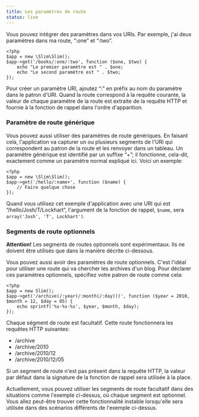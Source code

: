 ```yaml
---
title: Les paramètres de route
status: live
---
```


Vous pouvez intégrer des paramètres dans vos URIs. Par exemple, j'ai deux paramètres dans ma route, “:one” et “:two”.

    <?php
    $app = new \Slim\Slim();
    $app->get('/books/:one/:two', function ($one, $two) {
        echo "Le premier paramètre est " . $one;
        echo "Le second paramètre est " . $two;
    });

Pour créer un paramètre URI, ajoutez “:” en préfix au nom du paramètre dans le patron d'URI. Quand la route correspond à la requête courante, la valeur de chaque paramètre de la route est extraite de la requête HTTP et fournie à la fonction de rappel dans l'ordre d'apparition.

### Paramètre de route générique

Vous pouvez aussi utiliser des paramètres de route génériques. En faisant cela, l'application va capturer un ou plusieurs segments de l'URI qui correspondent au patron de la route et les renvoyer dans un tableau.
Un paramètre générique est identifié par un suffixe “+”; il fonctionne, cela-dit, exactement comme un paramètre normal expliqué ici. Voici un exemple:

    <?php
    $app = new \Slim\Slim();
    $app->get('/hello/:name+', function ($name) {
        // Faire quelque chose
    });

Quand vous utilisez cet exemple d'application avec une URI qui est “/hello/Josh/T/Lockhart”, l'argument de la fonction de rappel, `$name`, sera `array('Josh', 'T', Lockhart')`.

### Segments de route optionnels

<div class="alert alert-warning">
    <strong>Attention!</strong> Les segments de routes optionnels sont expérimentaux. Ils ne doivent être utilisés que dans la manière décrite ci-dessous.
</div>

Vous pouvez aussi avoir des paramètres de route optionnels. C'est l'idéal pour utiliser une route qui va chercher les archives d'un blog. Pour déclarer ces paramètres optionnels, spécifiez votre patron de route comme cela:

    <?php
    $app = new Slim();
    $app->get('/archive(/:year(/:month(/:day)))', function ($year = 2010, $month = 12, $day = 05) {
        echo sprintf('%s-%s-%s', $year, $month, $day);
    });

Chaque ségment de route est facultatif. Cette route fonctionnera les requêtes HTTP suivantes: 

* /archive
* /archive/2010
* /archive/2010/12
* /archive/2010/12/05

Si un segment de route n'est pas présent dans la requête HTTP, la valeur par défaut dans la signature de la fonction de rappel sera utilisée à la place.

Actuellement, vous pouvez utiliser les segments de route facultatif dans des situations comme l'exemple ci-dessus, où chaque segment est optionnel. Vous allez peut-être trouver cette fonctionnalité instable lorsqu'elle sera utilisée dans des scénarios différents de l'exemple ci-dessus.
